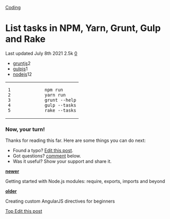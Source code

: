 <a href="/categories/coding/" class="category-link">Coding</a>

# List tasks in NPM, Yarn, Grunt, Gulp and Rake

<span title="Last time this post was updated"> Last updated July 8th 2021 </span> <span class="m-x-2" title="Pageviews"> 2.5k </span> <span class="m-x-2" title="Click to go to the comments section"> [ <span class="disqus-comment-count" data-disqus-url="https://master--bgoonz-blog.netlify.app/List-tasks-in-npm-grunt-gulp-and-rake/">0</span>](#disqus_thread) </span>

- <a href="/tags/gruntjs/" class="tag-list-link">gruntjs</a><span class="tag-list-count">2</span>
- <a href="/tags/gulpjs/" class="tag-list-link">gulpjs</a><span class="tag-list-count">1</span>
- <a href="/tags/nodejs/" class="tag-list-link">nodejs</a><span class="tag-list-count">12</span>

<table><colgroup><col style="width: 50%" /><col style="width: 50%" /></colgroup><tbody><tr class="odd"><td><pre><code>1
2
3
4
5</code></pre></td><td><pre><code>npm run
yarn run
grunt --help
gulp --tasks
rake --tasks</code></pre></td></tr></tbody></table>

### Now, your turn!

Thanks for reading this far. Here are some things you can do next:

- Found a typo? [Edit this post](https://github.com/amejiarosario/amejiarosario.github.io/edit/source/source/_posts/2016-06-25-List-tasks-in-npm-grunt-gulp-and-rake.md).
- Got questions? [comment](#comments-section) below.
- Was it useful? Show your support and share it.

<a href="/Getting-started-with-Node-js-modules-require-exports-imports-npm-and-beyond/" class="article-nav-newer"><strong><em></em> newer</strong></a>

Getting started with Node.js modules: require, exports, imports and beyond

<a href="/creating-custom-angularjs-directives-for-beginners/" class="article-nav-older"><strong>older <em></em></strong></a>

Creating custom AngularJS directives for beginners

[<span id="back-to-top" title="Go back to the top of this page"> Top </span>](#) <a href="#" class="p-x-3" title="Improve this post"><em></em> Edit this post</a>
